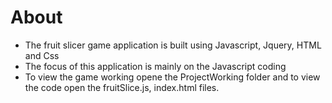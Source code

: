 # About

* The fruit slicer game application is built using Javascript, Jquery, HTML and Css
* The focus of this application is mainly on the Javascript coding
* To view the game working opene the ProjectWorking folder and to view the code open the fruitSlice.js, index.html files. 
